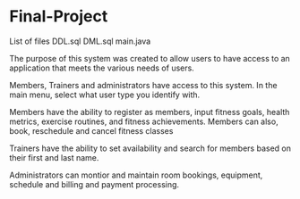 # Final-Project



List of files
DDL.sql
DML.sql
main.java

The purpose of this system was created to allow users to have access to an application that meets the various needs of users.

Members, Trainers and administrators have access to this system. In the main menu, select what user type you identify with.

Members have the ability to register as members, input fitness goals, health metrics, exercise routines, and fitness achievements. Members can also, book, reschedule and cancel fitness classes

Trainers have the ability to set availability and search for members based on their first and last name.

Administrators can montior and maintain room bookings, equipment, schedule and billing and payment processing.
